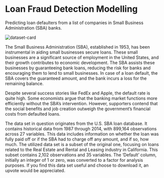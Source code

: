 # Loan Fraud Detection Modelling
 Predicting loan defaulters from a list of companies in Small Business Administration (SBA) banks.

![dataset-card](https://github.com/rbhardwaj2186/Loan-Fraud-Detection-Modelling/assets/143745073/f323920a-e89f-4c21-89aa-4de3866686f9)

The Small Business Administration (SBA), established in 1953, has been instrumental in aiding small businesses secure loans. These small businesses are a significant source of employment in the United States, and their growth contributes to economic development. The SBA assists these businesses by guaranteeing bank loans, reducing the risk for banks and encouraging them to lend to small businesses. In case of a loan default, the SBA covers the guaranteed amount, and the bank incurs a loss for the remaining balance.

Despite several success stories like FedEx and Apple, the default rate is quite high. Some economists argue that the banking market functions more efficiently without the SBA’s intervention. However, supporters contend that the social benefits and job creation outweigh the government’s financial costs from defaulted loans.

The data set in question originates from the U.S. SBA loan database. It contains historical data from 1987 through 2014, with 899,164 observations across 27 variables. This data includes information on whether the loan was fully paid off or if the SBA had to charge off any amount, and if so, how much. The utilized data set is a subset of the original one, focusing on loans related to the Real Estate and Rental and Leasing industry in California. This subset contains 2,102 observations and 35 variables. The ‘Default’ column, initially an integer of 1 or zero, was converted to a factor for analysis purposes. If you find this data set useful and choose to download it, an upvote would be appreciated.
